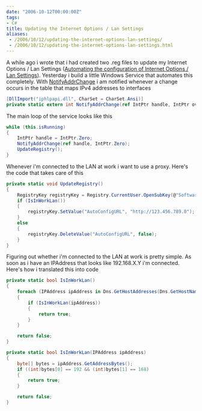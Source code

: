 ```yaml
---
date: "2006-10-12T00:00:00Z"
tags:
- C#
title: Updating the Internet Options / Lan Settings
aliases:
 - /2006/10/12/updating-the-internet-options-lan-settings/
 - /2006/10/12/updating-the-internet-options-lan-settings.html
---
```

A while ago i wrote that i had created two .reg files to update my Internet Options / Lan Settings ([Automating the configuration of Internet Options / Lan Settings](http://www.timvw.be/automating-the-configuration-of-internet-options-and-lan-settings/)). Yesterday i build a little Windows Service that automates this completely. With [NotifyAddrChange](http://windowssdk.msdn.microsoft.com/en-gb/library/aa366329.aspx) i am notified whenever a change occurs in the table that maps IPv4 addresses to interfaces

```csharp
[DllImport("iphlpapi.dll", CharSet = CharSet.Ansi)]
private static extern int NotifyAddrChange(ref IntPtr handle, IntPtr overlapped);
```

The main loop of the service looks like this

```csharp
while (this.isRunning)
{
	IntPtr handle = IntPtr.Zero;
	NotifyAddrChange(ref handle, IntPtr.Zero);
	UpdateRegistry();
}
```

Whenever i'm connected to the LAN at work i want to use a proxy. Here's the code that takes care of this

```csharp
private static void UpdateRegistry()
{
	RegistryKey registryKey = Registry.CurrentUser.OpenSubKey(@"Software\Microsoft\Windows\CurrentVersion\Internet Settings", true);
	if (IsInWorkLan())
	{
		registryKey.SetValue("AutoConfigURL", "http://123.456.789.0");
	}
	else
	{
		registryKey.DeleteValue("AutoConfigURL", false);
	}
}
```

Figuring out whether i'm connected to the LAN at work is pretty simple. As soon as i have an IPAddress that looks like 192.168.X.Y i'm connected. Here's how i translated this into code

```csharp
private static bool IsInWorkLan()
{
	foreach (IPAddress ipAddress in Dns.GetHostAddresses(Dns.GetHostName()))
	{
		if (IsInWorkLan(ipAddress))
		{
			return true;
		}
	}

	return false;
}

private static bool IsInWorkLan(IPAddress ipAddress)
{
	byte[] bytes = ipAddress.GetAddressBytes();
	if ((int)bytes[0] == 192 && (int)bytes[1] == 168)
	{
		return true;
	}

	return false;
}
```
